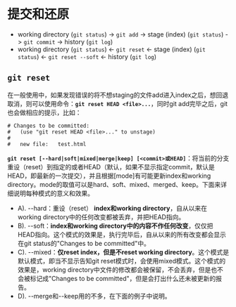 提交和还原
==========

- working directory (`git status`) -> `git add`   -> stage (index) (`git status`) -> `git commit`       -> history (`git log`)
- working directory (`git status`) <- `git reset` <- stage (index) (`git status`) <- `git reset --soft` <- history (`git log`)

`git reset`
-----------

在一般使用中，如果发现错误的将不想staging的文件add进入index之后，想回退取消，则可以使用命令：**`git reset HEAD <file>...`**，同时git add完毕之后，git也会做相应的提示，比如：

	# Changes to be committed:
	#   (use "git reset HEAD <file>..." to unstage)
	#
	#	new file:   test.html

**`git reset [--hard|soft|mixed|merge|keep] [<commit>或HEAD]`**：将当前的分支重设（reset）到指定的<commit>或者HEAD（默认，如果不显示指定commit，默认是HEAD，即最新的一次提交），并且根据[mode]有可能更新index和working directory。mode的取值可以是hard、soft、mixed、merged、keep。下面来详细说明每种模式的意义和效果。

- A). --hard：重设（reset） **index和working directory**，自从<commit>以来在working directory中的任何改变都被丢弃，并把HEAD指向<commit>。 
- B). --soft：**index和working directory中的内容不作任何改变**，仅仅把HEAD指向<commit>。这个模式的效果是，执行完毕后，自从<commit>以来的所有改变都会显示在git status的"Changes to be committed"中。 
- C). --mixed：**仅reset index，但是不reset working directory**。这个模式是默认模式，即当不显示告知git reset模式时，会使用mixed模式。这个模式的效果是，working directory中文件的修改都会被保留，不会丢弃，但是也不会被标记成"Changes to be committed"，但是会打出什么还未被更新的报告。
- D). --merge和--keep用的不多，在下面的例子中说明。
